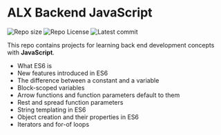 # ALX Backend JavaScript

![Repo size](https://img.shields.io/github/repo-size/jayminai/alx-backend-javascript)
![Repo License](https://img.shields.io/github/license/jayminai/alx-backend-javascript.svg)
![Latest commit](https://img.shields.io/github/last-commit/jayminai/alx-backend-javascript/main?style=round-square)

This repo contains projects for learning back end development concepts with __JavaScript__.

* What ES6 is
* New features introduced in ES6
* The difference between a constant and a variable
* Block-scoped variables
* Arrow functions and function parameters default to them
* Rest and spread function parameters
* String templating in ES6
* Object creation and their properties in ES6
* Iterators and for-of loops
